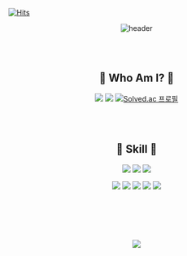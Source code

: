 [![Hits](https://hits.seeyoufarm.com/api/count/incr/badge.svg?url=https%3A%2F%2Fgithub.com%2Fj-miiin&count_bg=%23000000&title_bg=%23FFFFFF&icon=askfm.svg&icon_color=%23000000&title=meow&edge_flat=false)](https://hits.seeyoufarm.com)


<div align="center">

![header](https://capsule-render.vercel.app/api?type=transparent&color=FFBC97&height=130&section=header&text=j-miiin&desc=Game%20Developer&descAlign=80&descAlignY=70&animation=twinkling&fontColor=FFFFFF&fontSize=60)

<br></br>

## 🤍 Who Am I? 🤍
<a href="https://github.com/j-miiin"><img src="https://img.shields.io/badge/GitHub-181717?style=flat-square&logo=GitHub&logoColor=fff"/></a> <a href="https://velog.io/@lazypotato"><img src="https://img.shields.io/badge/Velog-FFF?style=flat-square&logo=Velog&logoColor=000"/></a> [![Solved.ac 프로필](http://mazassumnida.wtf/api/mini/generate_badge?boj=august_min)](https://solved.ac/august_min)

<br></br>

## 🤍 Skill 🤍
<img src="https://img.shields.io/badge/C%23-FFF?style=flat-square&logo=CSharp&logoColor=000"/> <img src="https://img.shields.io/badge/Unity-000?style=flat-square&logo=Unity&logoColor=fff"/> <img src="https://img.shields.io/badge/VisualStudio-FFF?style=flat-square&logo=Visual Studio&logoColor=000"/>

<img src="https://img.shields.io/badge/Git-000?style=flat-square&logo=github&logoColor=white"/> <img src="https://img.shields.io/badge/SVN-FFF?style=flat-square&logo=svn&logoColor=000"/> <img src="https://img.shields.io/badge/Notion-000?style=flat-square&logo=Notion&logoColor=fff"/> <img src="https://img.shields.io/badge/Figma-FFF?style=flat-square&logo=Figma&logoColor=000"/> <img src="https://img.shields.io/badge/Confluence-000?style=flat-square&logo=Confluence&logoColor=fff"/>

<br></br>
---

<img align="center" src="https://github-readme-stats.vercel.app/api?username=j-miiin&show_icons=true&theme=dark" />





</div>



